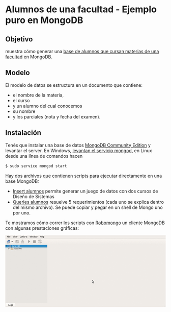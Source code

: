 # Alumnos de una facultad - Ejemplo puro en MongoDB

## Objetivo
muestra cómo generar una [base de alumnos que cursan materias de una facultad](https://github.com/uqbar-project/eg-alumnos-mongodb/wiki/Enunciado-Alumnos) en MongoDB.

## Modelo
El modelo de datos se estructura en un documento que contiene: 

* el nombre de la materia, 
* el curso 
* y un alumno del cual conocemos 
 * su nombre 
 * y los parciales (nota y fecha del examen).
 
## Instalación
Tenés que instalar una base de datos [MongoDB Community Edition](https://www.mongodb.com/) y levantar el server. En Windows, [levantan el servicio mongod](https://docs.mongodb.com/manual/tutorial/install-mongodb-on-windows/), en Linux desde una línea de comandos hacen

```bash
$ sudo service mongod start
```

Hay dos archivos que contienen scripts para ejecutar directamente en una base MongoDB:

* [Insert alumnos](scripts/01_insert.js) permite generar un juego de datos con dos cursos de Diseño de Sistemas
* [Queries alumnos](scripts/02_queries.js) resuelve 5 requerimientos (cada uno se explica dentro del mismo archivo). Se puede copiar y pegar en un shell de Mongo uno por uno.

Te mostramos cómo correr los scripts con [Robomongo](https://robomongo.org/) un cliente MongoDB con algunas prestaciones gráficas:

![video](video/demo.gif)

